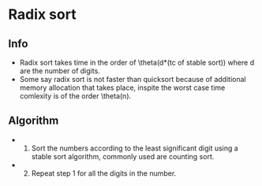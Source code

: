 # Radix sort

## Info
* Radix sort takes time in the order of \theta(d*(tc of stable sort)) where d are the number of digits.
* Some say radix sort is not faster than quicksort because of additional memory allocation that takes place, inspite the worst case time comlexity is of the order \theta(n).


## Algorithm

* 1. Sort the numbers according to the least significant digit using a stable sort algorithm, commonly used are counting sort.
* 2. Repeat step 1 for all the digits in the number.
